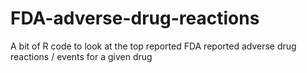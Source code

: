 FDA-adverse-drug-reactions
==========================

A bit of R code to look at the top reported FDA reported adverse drug reactions / events for a given drug
